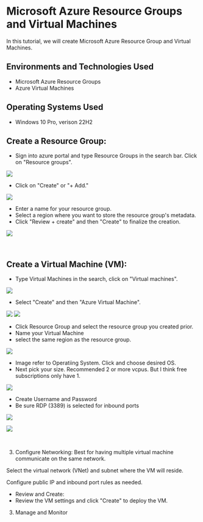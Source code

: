 <p align="center">

</p>

<h1>Microsoft Azure Resource Groups and Virtual Machines</h1>
In this tutorial, we will create Microsoft Azure Resource Group and Virtual Machines. <br />

<h2>Environments and Technologies Used</h2>

- Microsoft Azure Resource Groups
- Azure Virtual Machines

<h2>Operating Systems Used </h2>

- Windows 10 Pro, verison 22H2

<h2>Create a Resource Group:</h2>

- Sign into azure portal and type Resource Groups in the search bar. Click on "Resource groups".
  
<p>  
<img src="https://imgur.com/SXhn5to.png"/>
</p>

- Click on "Create" or "+ Add."

<p> 
<img src="https://imgur.com/alN5XYF.png"/>
</p>

- Enter a name for your resource group.
- Select a region where you want to store the resource group's metadata.
- Click "Review + create" and then "Create" to finalize the creation.
<p> 
<img src="https://imgur.com/lcAZ9f4.png"/>
</p>
<br />
<h2>Create a Virtual Machine (VM):</h2>

- Type Virtual Machines in the search, click on "Virtual machines".
<p>
<img src="https://imgur.com/uMadCp2.png"/>
</p>

- Select "Create" and then "Azure Virtual Machine".
<p>
<img src="https://imgur.com/StsRCX1.png"/>
<img src="https://imgur.com/LEa3Zhe.png"/>
</p>

- Click Resource Group and select the resource group you created prior.
- Name your Virtual Machine
- select the same region as the resource group. 
<p>
<img src="https://imgur.com/4W7gvKa.png"/>
</p>

- Image refer to Operatiing System. Click and choose desired OS.
- Next pick your size. Recommended 2 or more vcpus. But I think free subscriptions only have 1.
<p>
<img src="https://imgur.com/hoziqTj.png"/>
</p>

- Create Username and Password
- Be sure RDP (3389) is selected for inbound ports
<p>
<img src="https://imgur.com/xQwiq8e.png"/>
</p>


<p>
<img src="https://imgur.com/PQAbasA.png"/>
</p>
<br />

3. Configure Networking:
Best for having multiple virtual machine communicate on the same network.

Select the virtual network (VNet) and subnet where the VM will reside.

Configure public IP and inbound port rules as needed.
- Review and Create:
- Review the VM settings and click "Create" to deploy the VM.
3. Manage and Monitor
